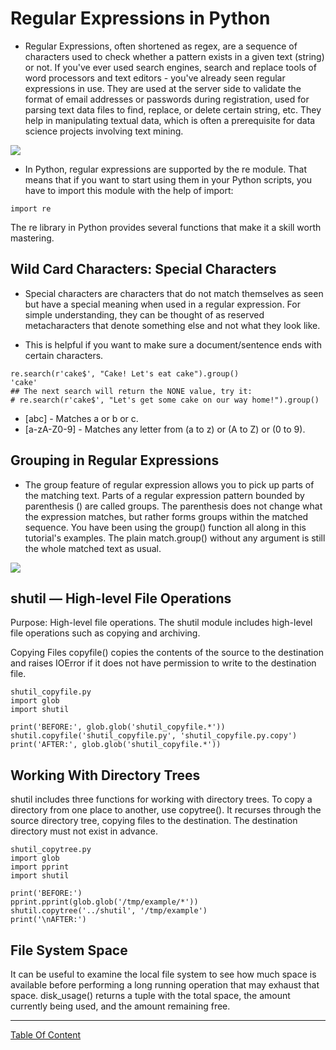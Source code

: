 # Regular Expressions in Python
- Regular Expressions, often shortened as regex, are a sequence of characters used to check whether a pattern exists in a given text (string) or not. If you've ever used search engines, search and replace tools of word processors and text editors - you've already seen regular expressions in use. They are used at the server side to validate the format of email addresses or passwords during registration, used for parsing text data files to find, replace, or delete certain string, etc. They help in manipulating textual data, which is often a prerequisite for data science projects involving text mining.

![](https://miro.medium.com/max/2560/1*oaFozQztiv9WMMcwX9m9HQ.jpeg)
- In Python, regular expressions are supported by the re module. That means that if you want to start using them in your Python scripts, you have to import this module with the help of import:

```
import re
```

The re library in Python provides several functions that make it a skill worth mastering. 

## Wild Card Characters: Special Characters
- Special characters are characters that do not match themselves as seen but have a special meaning when used in a regular expression. For simple understanding, they can be thought of as reserved metacharacters that denote something else and not what they look like.

- This is helpful if you want to make sure a document/sentence ends with certain characters.
```
re.search(r'cake$', "Cake! Let's eat cake").group()
'cake'
## The next search will return the NONE value, try it:
# re.search(r'cake$', "Let's get some cake on our way home!").group()
```
- [abc] - Matches a or b or c.
- [a-zA-Z0-9] - Matches any letter from (a to z) or (A to Z) or (0 to 9).


## Grouping in Regular Expressions
- The group feature of regular expression allows you to pick up parts of the matching text. Parts of a regular expression pattern bounded by parenthesis () are called groups. The parenthesis does not change what the expression matches, but rather forms groups within the matched sequence. You have been using the group() function all along in this tutorial's examples. The plain match.group() without any argument is still the whole matched text as usual.

![](https://etutorials.org/shared/images/tutorials/tutorial_38/03fig01.jpg)

## shutil — High-level File Operations
Purpose:	High-level file operations.
The shutil module includes high-level file operations such as copying and archiving.

Copying Files
copyfile() copies the contents of the source to the destination and raises IOError if it does not have permission to write to the destination file.
```
shutil_copyfile.py
import glob
import shutil

print('BEFORE:', glob.glob('shutil_copyfile.*'))
shutil.copyfile('shutil_copyfile.py', 'shutil_copyfile.py.copy')
print('AFTER:', glob.glob('shutil_copyfile.*'))
```

## Working With Directory Trees
shutil includes three functions for working with directory trees. To copy a directory from one place to another, use copytree(). It recurses through the source directory tree, copying files to the destination. The destination directory must not exist in advance.
```
shutil_copytree.py
import glob
import pprint
import shutil

print('BEFORE:')
pprint.pprint(glob.glob('/tmp/example/*'))
shutil.copytree('../shutil', '/tmp/example')
print('\nAFTER:')
```

## File System Space
It can be useful to examine the local file system to see how much space is available before performing a long running operation that may exhaust that space. disk_usage() returns a tuple with the total space, the amount currently being used, and the amount remaining free.

-----------------------------------------------------------------------------------



[Table Of Content](https://github.com/omarXzain/401-reading-notes)
